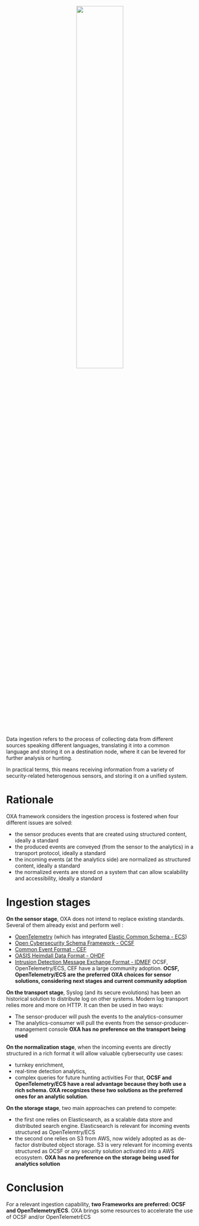 
<p align="center">
<img src="https://github.com/opencybersecurityalliance/oxa/assets/145455635/639260e4-c101-47b2-bf95-302d4ad73f21" width="50%">
</p>

Data ingestion refers to the process of collecting data from different sources speaking different languages, translating it into a common language and storing it on a destination node, where it can be levered for further analysis or hunting.

In practical terms, this means receiving information from a variety of security-related heterogenous sensors,  and storing it on a unified system.


# Rationale

OXA framework considers the ingestion process is fostered when four different issues are solved:
- the sensor produces events that are created using structured content, ideally a standard
- the produced events are conveyed (from the sensor to the analytics) in a transport protocol, ideally a standard 
- the incoming events (at the analytics side) are normalized as structured content, ideally a standard
- the normalized events are stored on a system that can allow scalability and accessibility, ideally a standard


# Ingestion stages

**On the sensor stage**, OXA does not intend to replace existing standards. Several of them already exist and perform well :
- [OpenTelemetry](https://opentelemetry.io/) (which has integrated [Elastic Common Schema - ECS](https://github.com/elastic/ecs/tree/main))
- [Open Cybersecurity Schema Framework - OCSF](https://schema.ocsf.io/)
- [Common Event Format - CEF](https://www.microfocus.com/documentation/arcsight/arcsight-smartconnectors-8.3/cef-implementation-standard/Content/CEF/Chapter%201%20What%20is%20CEF.htm)
- [OASIS Heimdall Data Format - OHDF](https://github.com/oasis-tcs/ohdf)  
- [Intrusion Detection Message Exchange Format - IDMEF](https://github.com/IDMEFv2)
OCSF, OpenTelemetry/ECS, CEF have a large community adoption.
**OCSF, OpenTelemetry/ECS are the preferred OXA choices for sensor solutions, considering next stages and current community adoption**

**On the transport stage**, Syslog (and its secure evolutions) has been an historical solution  to distribute log on other systems. 
Modern log transport relies more and more on HTTP. It can then be used in two ways:
- The sensor-producer will push the events to the analytics-consumer
- The analytics-consumer will pull the events from the sensor-producer-management console 
**OXA has no preference on the transport being used**

**On the normalization stage**, when the incoming events are directly structured in a rich format it will allow valuable cybersecurity use cases:
- turnkey enrichment, 
- real-time detection analytics, 
- complex queries for future hunting activities
For that, **OCSF and OpenTelemetry/ECS have a real advantage because they both use a rich schema. OXA recognizes these two solutions as the preferred ones for an analytic solution**.  

**On the storage stage**, two main approaches can pretend to compete:
- the first one relies on Elasticsearch, as a  scalable data store and distributed search engine. Elasticsearch is relevant for incoming events structured as OpenTelemtry/ECS
- the second one relies on S3 from AWS, now widely adopted as as de-factor distributed object storage. S3 is very relevant for incoming events structured as OCSF or any security solution activated into a AWS ecosystem. 
**OXA has no preference on the storage being used for analytics solution**


# Conclusion

For a relevant ingestion capability, **two Frameworks are preferred: OCSF and OpenTelemetry/ECS**.
OXA brings some resources to accelerate the use of OCSF and/or OpenTelemetrECS
 

